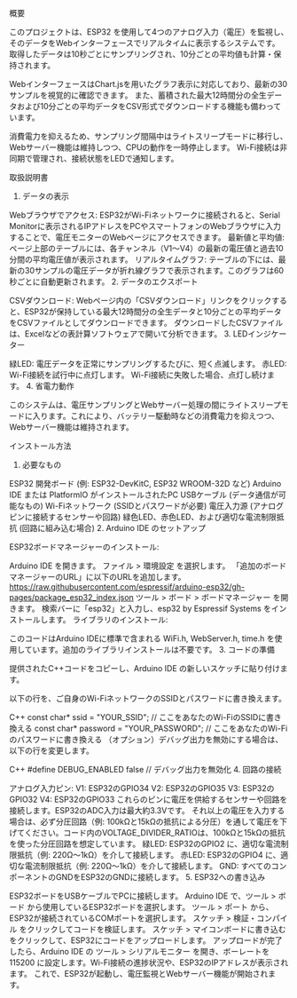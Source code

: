 概要


このプロジェクトは、ESP32 を使用して4つのアナログ入力（電圧）を監視し、そのデータをWebインターフェースでリアルタイムに表示するシステムです。
取得したデータは10秒ごとにサンプリングされ、10分ごとの平均値も計算・保持されます。

WebインターフェースはChart.jsを用いたグラフ表示に対応しており、最新の30サンプルを視覚的に確認できます。
また、蓄積された最大12時間分の全生データおよび10分ごとの平均データをCSV形式でダウンロードする機能も備わっています。

消費電力を抑えるため、サンプリング間隔中はライトスリープモードに移行し、Webサーバー機能は維持しつつ、CPUの動作を一時停止します。
Wi-Fi接続は非同期で管理され、接続状態をLEDで通知します。



取扱説明書
1. データの表示

Webブラウザでアクセス: ESP32がWi-Fiネットワークに接続されると、Serial Monitorに表示されるIPアドレスをPCやスマートフォンのWebブラウザに入力することで、電圧モニターのWebページにアクセスできます。
最新値と平均値: ページ上部のテーブルには、各チャンネル（V1〜V4）の最新の電圧値と過去10分間の平均電圧値が表示されます。
リアルタイムグラフ: テーブルの下には、最新の30サンプルの電圧データが折れ線グラフで表示されます。このグラフは60秒ごとに自動更新されます。
2. データのエクスポート

CSVダウンロード: Webページ内の「CSVダウンロード」リンクをクリックすると、ESP32が保持している最大12時間分の全生データと10分ごとの平均データをCSVファイルとしてダウンロードできます。
ダウンロードしたCSVファイルは、Excelなどの表計算ソフトウェアで開いて分析できます。
3. LEDインジケーター

緑LED:
電圧データを正常にサンプリングするたびに、短く点滅します。
赤LED:
Wi-Fi接続を試行中に点灯します。
Wi-Fi接続に失敗した場合、点灯し続けます。
4. 省電力動作

このシステムは、電圧サンプリングとWebサーバー処理の間にライトスリープモードに入ります。これにより、バッテリー駆動時などの消費電力を抑えつつ、Webサーバー機能は維持されます。

インストール方法
1. 必要なもの

ESP32 開発ボード (例: ESP32-DevKitC, ESP32 WROOM-32D など)
Arduino IDE または PlatformIO がインストールされたPC
USBケーブル (データ通信が可能なもの)
Wi-Fiネットワーク (SSIDとパスワードが必要)
電圧入力源 (アナログピンに接続するセンサーや回路)
緑色LED、赤色LED、および適切な電流制限抵抗 (回路に組み込む場合)
2. Arduino IDE のセットアップ

ESP32ボードマネージャーのインストール:

Arduino IDE を開きます。
ファイル > 環境設定 を選択します。
「追加のボードマネージャーのURL」に以下のURLを追加します。 https://raw.githubusercontent.com/espressif/arduino-esp32/gh-pages/package_esp32_index.json
ツール > ボード > ボードマネージャー を開きます。
検索バーに「esp32」と入力し、esp32 by Espressif Systems をインストールします。
ライブラリのインストール:

このコードはArduino IDEに標準で含まれる WiFi.h, WebServer.h, time.h を使用しています。追加のライブラリインストールは不要です。
3. コードの準備

提供されたC++コードをコピーし、Arduino IDE の新しいスケッチに貼り付けます。

以下の行を、ご自身のWi-FiネットワークのSSIDとパスワードに書き換えます。

C++
const char* ssid = "YOUR_SSID";     // ここをあなたのWi-FiのSSIDに書き換える
const char* password = "YOUR_PASSWORD"; // ここをあなたのWi-Fiのパスワードに書き換える
 （オプション）デバッグ出力を無効にする場合は、以下の行を変更します。

C++
#define DEBUG_ENABLED false // デバッグ出力を無効化
4. 回路の接続

アナログ入力ピン:
V1: ESP32のGPIO34
V2: ESP32のGPIO35
V3: ESP32のGPIO32
V4: ESP32のGPIO33
これらのピンに電圧を供給するセンサーや回路を接続します。ESP32のADC入力は最大約3.3Vです。 それ以上の電圧を入力する場合は、必ず分圧回路（例: 100kΩと15kΩの抵抗による分圧）を通して電圧を下げてください。コード内のVOLTAGE_DIVIDER_RATIOは、100kΩと15kΩの抵抗を使った分圧回路を想定しています。
緑LED: ESP32のGPIO2 に、適切な電流制限抵抗（例: 220Ω〜1kΩ）を介して接続します。
赤LED: ESP32のGPIO4 に、適切な電流制限抵抗（例: 220Ω〜1kΩ）を介して接続します。
GND: すべてのコンポーネントのGNDをESP32のGNDに接続します。
5. ESP32への書き込み

ESP32ボードをUSBケーブルでPCに接続します。
Arduino IDE で、ツール > ボード から使用しているESP32ボードを選択します。
ツール > ポート から、ESP32が接続されているCOMポートを選択します。
スケッチ > 検証・コンパイル をクリックしてコードを検証します。
スケッチ > マイコンボードに書き込む をクリックして、ESP32にコードをアップロードします。
アップロードが完了したら、Arduino IDE の ツール > シリアルモニター を開き、ボーレートを 115200 に設定します。Wi-Fi接続の進捗状況や、ESP32のIPアドレスが表示されます。
これで、ESP32が起動し、電圧監視とWebサーバー機能が開始されます。
